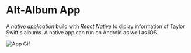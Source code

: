 Alt-Album App
======

A *native application* build with *React Native* to diplay information of Taylor Swift's albums. 
A native app can run on Android as well as iOS.

![App Gif](https://github.com/bharatgupta99/album-app/blob/master/gif/albumapp.gif)



